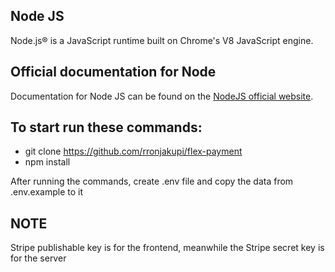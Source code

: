 ## Node JS
Node.js® is a JavaScript runtime built on Chrome's V8 JavaScript engine.

## Official documentation for Node
Documentation for Node JS can be found on the [NodeJS official website](https://nodejs.org/en/).

## To start run these commands:
- git clone https://github.com/rronjakupi/flex-payment
- npm install

 After running the commands, create .env file and copy the data from .env.example to it

## NOTE
Stripe publishable key is for the frontend, meanwhile the Stripe secret key is for the server